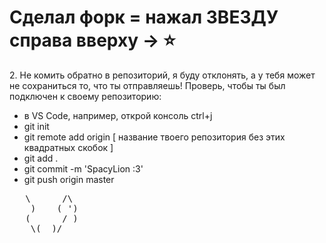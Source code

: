 <h1>Сделал форк = нажал ЗВЕЗДУ справа вверху -> ⭐</h1>
<p>
    2. Не комить обратно в репозиторий, я буду отклонять, а у тебя может не сохраниться то, что ты отправляешь! 
    Проверь, чтобы ты был подключен к своему репозиторию:
</p>
<ul>
    <li>в VS Code, например, открой консоль ctrl+j</li>
    <li>git init</li>
    <li>git remote add origin [ название твоего репозитория без этих квадратных скобок ]</li>
    <li>git add .</li>
    <li>git commit -m 'SpacyLion :3'</li>
    <li>git push origin master</li>
</ul>

<pre>
   \      /\
    )    ( ')
   (      / )
    \(__)/
</pre>
